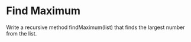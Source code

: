 # Find Maximum

Write a recursive method findMaximum(list) that finds the largest number from the list.
